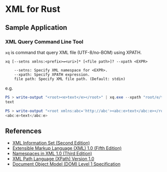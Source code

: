 # XML for Rust

## Sample Application

### XML Query Command Line Tool

`xq` is command that query XML file (UTF-8/no-BOM) using XPATH.

```
xq [--setns xmlns:<prefix>=<uri>]* [<file path>]? --xpath <EXPR>

    --setns: Specify XML namespace for <EXPR>.
    --xpath: Specify XPATH expression.
    file path: Specify XML file path. (Default: stdin)
```

e.g.

```powershell
PS > write-output "<root><e>text</e></root>" | xq.exe --xpath "root/e/text()"
text
```

```powershell
PS > write-output "<root xmlns:abc='http://abc'><abc:e>text</abc:e></root>" | xq.exe --setns "xmlns:i=http://abc"  --xpath "root/i:e"
<abc:e>text</abc:e>
```

## References

* [XML Information Set (Second Edition)](https://www.w3.org/TR/2004/REC-xml-infoset-20040204/)
* [Extensible Markup Language (XML) 1.0 (Fifth Edition)](https://www.w3.org/TR/2008/REC-xml-20081126/)
* [Namespaces in XML 1.0 (Third Edition)](https://www.w3.org/TR/2009/REC-xml-names-20091208/)
* [XML Path Language (XPath) Version 1.0](https://www.w3.org/TR/1999/REC-xpath-19991116/)
* [Document Object Model (DOM) Level 1 Specification](https://www.w3.org/TR/1998/REC-DOM-Level-1-19981001/)
